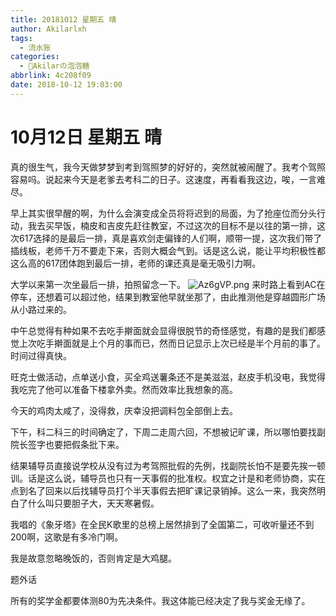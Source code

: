 ```yaml
---
title: 20181012 星期五 晴
author: Akilarlxh
tags:
  - 流水账
categories:
  - 🍬Akilarの泡泡糖
abbrlink: 4c208f09
date: 2018-10-12 19:03:00
---
```

# 10月12日 星期五 晴

真的很生气，我今天做梦梦到考到驾照梦的好好的，突然就被闹醒了。我考个驾照容易吗。说起来今天是老爹去考科二的日子。这速度，再看看我这边，唉，一言难尽。

早上其实很早醒的啊，为什么会演变成全员将将迟到的局面，为了抢座位而分头行动，我去买早饭，楠皮和吉皮先赶往教室，不过这次的目标不是以往的第一排，这次617选择的是最后一排，真是喜欢剑走偏锋的人们啊，顺带一提，这次我们带了插线板，老师千万不要走下来，否则大概会气到。话是这么说，能让平均积极性都这么高的617团体跑到最后一排，老师的课还真是毫无吸引力啊。

大学以来第一次坐最后一排，拍照留念一下。
![Az6gVP.png](https://s2.ax1x.com/2019/04/17/Az6gVP.png)
来时路上看到AC在停车，还想着可以超过他，结果到教室他早就坐那了，由此推测他是穿越圆形广场从小路过来的。

中午总觉得有种如果不去吃手擀面就会显得很脱节的奇怪感觉，有趣的是我们都感觉上次吃手擀面就是上个月的事而已，然而日记显示上次已经是半个月前的事了。时间过得真快。

旺克士做活动，点单送小食，买全鸡送薯条还不是美滋滋，赵皮手机没电，我觉得我吃完了他可以准备下楼拿外卖。然而效率比我想象的高。

今天的鸡肉太咸了，没得救，庆幸没把调料包全部倒上去。

下午，科二科三的时间确定了，下周二走周六回，不想被记旷课，所以哪怕要找副院长签字也要把假条批下来。

结果辅导员直接说学校从没有过为考驾照批假的先例，找副院长怕不是要先挨一顿训。话是这么说，辅导员也只有一天事假的批准权。权宜之计是和老师协商，实在点到名了回来以后找辅导员打个半天事假去把旷课记录销掉。这么一来，我突然明白了什么叫只要胆子大，天天寒暑假。

我唱的《象牙塔》在全民K歌里的总榜上居然排到了全国第二，可收听量还不到200啊，这歌是有多冷门啊。

我是故意忽略晚饭的，否则肯定是大鸡腿。

题外话

所有的奖学金都要体测80为先决条件。我这体能已经决定了我与奖金无缘了。